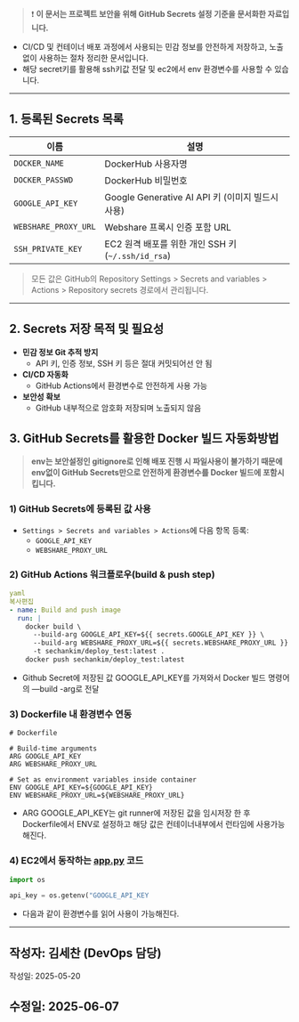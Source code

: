> ❗ **이 문서는 프로젝트 보안을 위해 GitHub Secrets 설정 기준을 문서화한 자료입니다.**
> 

- CI/CD 및 컨테이너 배포 과정에서 사용되는 민감 정보를 안전하게 저장하고, 노출 없이 사용하는 절차 정리한 문서입니다.
- 해당 secret키를 활용해 ssh키값 전달 및 ec2에서 env 환경변수를 사용할 수 있습니다.

---

## 1. 등록된 Secrets 목록

| 이름 | 설명 |
| --- | --- |
| `DOCKER_NAME` | DockerHub 사용자명 |
| `DOCKER_PASSWD` | DockerHub 비밀번호 |
| `GOOGLE_API_KEY` | Google Generative AI API 키 (이미지 빌드시 사용) |
| `WEBSHARE_PROXY_URL` | Webshare 프록시 인증 포함 URL |
| `SSH_PRIVATE_KEY` | EC2 원격 배포를 위한 개인 SSH 키 (`~/.ssh/id_rsa`) |

> 모든 값은 GitHub의 Repository Settings > Secrets and variables > Actions > Repository secrets 경로에서 관리됩니다.
> 

---

## 2. Secrets 저장 목적 및 필요성

- **민감 정보 Git 추적 방지**
    - API 키, 인증 정보, SSH 키 등은 절대 커밋되어선 안 됨
- **CI/CD 자동화**
    - GitHub Actions에서 환경변수로 안전하게 사용 가능
- **보안성 확보**
    - GitHub 내부적으로 암호화 저장되며 노출되지 않음

## 3. GitHub Secrets를 활용한 Docker 빌드 자동화방법

> **env는 보안설정인 gitignore로 인해 배포 진행 시 파일사용이 불가하기 때문에 env없이 GitHub Secrets만으로 안전하게 환경변수를 Docker 빌드에 포함시킵니다.**
> 

### 1) GitHub Secrets에 등록된 값 사용

- `Settings > Secrets and variables > Actions`에 다음 항목 등록:
    - `GOOGLE_API_KEY`
    - `WEBSHARE_PROXY_URL`

### 2) GitHub Actions 워크플로우(build & push step)

```yaml
yaml
복사편집
- name: Build and push image
  run: |
    docker build \
      --build-arg GOOGLE_API_KEY=${{ secrets.GOOGLE_API_KEY }} \
      --build-arg WEBSHARE_PROXY_URL=${{ secrets.WEBSHARE_PROXY_URL }} \
      -t sechankim/deploy_test:latest .
    docker push sechankim/deploy_test:latest
```

- Github Secret에 저장된 값 GOOGLE_API_KEY를 가져와서
 Docker 빌드 명령어의 —build -arg로 전달

### 3) Dockerfile 내 환경변수 연동

```
# Dockerfile

# Build-time arguments
ARG GOOGLE_API_KEY
ARG WEBSHARE_PROXY_URL

# Set as environment variables inside container
ENV GOOGLE_API_KEY=${GOOGLE_API_KEY}
ENV WEBSHARE_PROXY_URL=${WEBSHARE_PROXY_URL}
```

- ARG GOOGLE_API_KEY는 git runner에 저장된 값을 임시저장 한 후 Dockerfile에서 ENV로 설정하고 해당 값은 컨테이너내부에서 런타임에 사용가능해진다.

### 4) EC2에서 동작하는 [app.py](http://app.py) 코드

```python
import os

api_key = os.getenv("GOOGLE_API_KEY
```

- 다음과 같이 환경변수를 읽어 사용이 가능해진다.

---

## 작성자: 김세찬 (DevOps 담당)
작성일: 2025-05-20

## 수정일: 2025-06-07